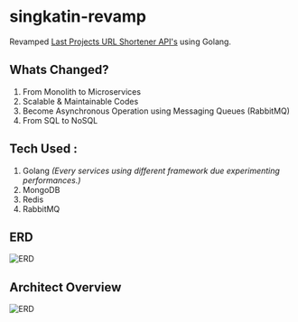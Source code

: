 # singkatin-revamp
Revamped [Last Projects URL Shortener API's](https://github.com/PickHD/singkatin-api) using Golang.

## Whats Changed?
1. From Monolith to Microservices
2. Scalable & Maintainable Codes
3. Become Asynchronous Operation using Messaging Queues (RabbitMQ)
4. From SQL to NoSQL

## Tech Used :
1. Golang _(Every services using different framework due experimenting performances.)_
2. MongoDB
3. Redis
4. RabbitMQ

## ERD
![ERD](https://raw.github.com/PickHD/singkatin-revamp/master/erd_singkatin_revamp.png)

## Architect Overview
![ERD](https://raw.github.com/PickHD/singkatin-revamp/master/arch_singkatin_revamp.png)
